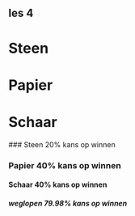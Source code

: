 ## les 4

# Steen
# Papier
# Schaar

##​# Steen 20% kans op winnen 
### Papier 40% kans op winnen
#### Schaar 40% kans op winnen 
##### weglopen 79.98% kans op winnen
